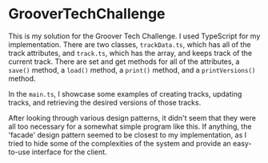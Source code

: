 # GrooverTechChallenge

This is my solution for the Groover Tech Challenge. I used TypeScript for my implementation.
There are two classes, `trackData.ts`, which has all of the track attributes, and `track.ts`, which
has the array, and keeps track of the current track. There are set and get methods for all of the
attributes, a `save()` method, a `load()` method, a `print()` method, and a `printVersions()` method. 

In the `main.ts`, I showcase some examples of creating tracks, updating tracks, and retrieving
the desired versions of those tracks. 

After looking through various design patterns, it didn't seem that they were all too necessary
for a somewhat simple program like this. If anything, the 'facade' design pattern seemed to be
closest to my implementation, as I tried to hide some of the complexities of the system
and provide an easy-to-use interface for the client.
